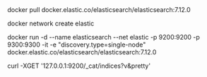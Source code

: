 ##
docker pull docker.elastic.co/elasticsearch/elasticsearch:7.12.0

docker network create elastic

docker run -d  --name elasticsearch --net elastic -p 9200:9200 -p 9300:9300 -it -e "discovery.type=single-node" docker.elastic.co/elasticsearch/elasticsearch:7.12.0

curl -XGET '127.0.0.1:9200/_cat/indices?v&pretty'
